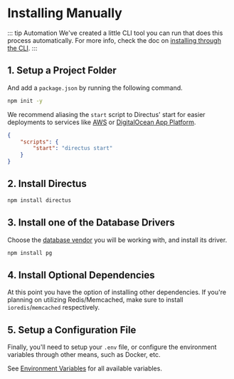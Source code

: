 # Installing Manually

<!-- prettier-ignore-start -->
::: tip Automation
We've created a little CLI tool you can run that does this process automatically. For more info, check the doc on [installing through the CLI](/guides/installation/cli).
:::
<!-- prettier-ignore-end -->

## 1. Setup a Project Folder

And add a `package.json` by running the following command.

```bash
npm init -y
```

We recommend aliasing the `start` script to Directus' start for easier deployments to services like
[AWS](/guides/installation/aws) or
[DigitalOcean App Platform](/guides/installation/digitalocean-app-platform).

```json
{
	"scripts": {
		"start": "directus start"
	}
}
```

## 2. Install Directus

```bash
npm install directus
```

## 3. Install one of the Database Drivers

Choose the [database vendor](/guides/installation/cli#databases) you will be working with, and
install its driver.

```bash
npm install pg
```

## 4. Install Optional Dependencies

At this point you have the option of installing other dependencies. If you're planning on utilizing
Redis/Memcached, make sure to install `ioredis`/`memcached` respectively.

## 5. Setup a Configuration File

Finally, you'll need to setup your `.env` file, or configure the environment variables through other
means, such as Docker, etc.

See [Environment Variables](/references/environment-variables) for all available variables.
